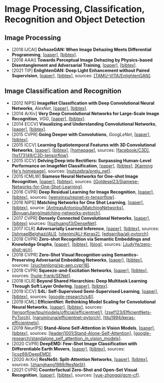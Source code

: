 # Image Processing, Classification, Recognition and Object Detection

## Image Processing
- [2018 IJCAI] **DehazeGAN: When Image Dehazing Meets Differential Programming**, [[paper]](http://www.ijcai.org/proceedings/2018/0172.pdf), [[bibtex]](/Bibtex/DehazeGAN.bib).
- [2018 AAAI] **Towards Perceptual Image Dehazing by Physics-based Disentanglement and Adversarial Training**, [[paper]](https://pdfs.semanticscholar.org/7a73/6b46b37a67a440a29593e261f7c0b63f0ad5.pdf), [[bibtex]](/Bibtex/Towards%20Perceptual%20Image%20Dehazing%20by%20Physics-based%20Disentanglement%20and%20Adversarial%20Training.bib).
- [2021 TIP] **EnlightenGAN: Deep Light Enhancement without Paired Supervision**, [[paper]](https://arxiv.org/pdf/1906.06972.pdf), [[bibtex]](/Bibtex/EnlightenGAN%20-%20Deep%20Light%20Enhancement%20without%20Paired%20Supervision.bib), sources: [[TAMU-VITA/EnlightenGAN]](https://github.com/TAMU-VITA/EnlightenGAN).

## Image Classification and Recognition
- [2012 NIPS] **ImageNet Classification with Deep Convolutional Neural Networks**, _AlexNet_, [[paper]](https://papers.nips.cc/paper/4824-imagenet-classification-with-deep-convolutional-neural-networks.pdf), [[bibtex]](/Bibtex/ImageNet%20Classification%20with%20Deep%20Convolutional%20Neural%20Networks.bib).
- [2014 ArXiv] **Very Deep Convolutional Networks for Large-Scale Image Recognition**, _VGG_, [[paper]](https://arxiv.org/abs/1409.1556.pdf), [[bibtex]](/Bibtex/Very%20Deep%20Convolutional%20Networks%20for%20Large-Scale%20Image%20Recognition.bib).
- [2014 ECCV] **Visualizing and Understanding Convolutional Networks**, [[paper]](https://arxiv.org/abs/1311.2901.pdf), [[bibtex]](/Bibtex/Visualizing%20and%20Understanding%20Convolutional%20Networks.bib).
- [2015 CVPR] **Going Deeper with Convolutions**, _GoogLeNet_, [[paper]](https://arxiv.org/abs/1409.4842.pdf), [[bibtex]](/Bibtex/Going%20Deeper%20with%20Convolutions.bib).
- [2015 ICCV] **Learning Spatiotemporal Features with 3D Convolutional Networks**, [[paper]](https://www.cv-foundation.org/openaccess/content_iccv_2015/papers/Tran_Learning_Spatiotemporal_Features_ICCV_2015_paper.pdf), [[bibtex]](/Bibtex/Learning%20Spatiotemporal%20Features%20with%203D%20Convolutional%20Networks.bib), [[homepage]](http://vlg.cs.dartmouth.edu/c3d/), sources: [[facebook/C3D]](https://github.com/facebook/C3D), [[hx173149/C3D-tensorflow]](https://github.com/hx173149/C3D-tensorflow).
- [2015 ICCV] **Delving Deep into Rectifiers: Surpassing Human-Level Performance on ImageNet Classification**, [[paper]](https://arxiv.org/abs/1502.01852), [[bibtex]](/Bibtex/Delving%20Deep%20into%20Rectifiers.bib), [[Kaiming He's homepage]](http://kaiminghe.com), sources: [[nutszebra/prelu_net]](https://github.com/nutszebra/prelu_net).
- [2015 ICMLW] **Siamese Neural Networks for One-shot Image Recognition**, [[paper]](https://www.cs.cmu.edu/~rsalakhu/papers/oneshot1.pdf), [[bibtex]](/Bibtex/Siamese%20Neural%20Networks%20for%20One-shot%20Image%20Recognition.bib), sources: [[Goldesel23/Siamese-Networks-for-One-Shot-Learning]](https://github.com/Goldesel23/Siamese-Networks-for-One-Shot-Learning).
- [2016 CVPR] **Deep Residual Learning for Image Recognition**, [[paper]](https://arxiv.org/abs/1512.03385), [[bibtex]](/Bibtex/Deep%20Residual%20Learning%20for%20Image%20Recognition.bib), sources: [[wenxinxu/resnet-in-tensorflow]](https://github.com/wenxinxu/resnet-in-tensorflow).
- [2016 NIPS] **Matching Networks for One Shot Learning**, [[paper]](https://papers.nips.cc/paper/2016/file/90e1357833654983612fb05e3ec9148c-Paper.pdf), [[bibtex]](/Bibtex/Matching%20Networks%20for%20One%20Shot%20Learning.bib), source: [[AntreasAntoniou/MatchingNetworks]](https://github.com/AntreasAntoniou/MatchingNetworks), [[BoyuanJiang/matching-networks-pytorch]](https://github.com/BoyuanJiang/matching-networks-pytorch).
- [2017 CVPR] **Densely Connected Convolutional Networks**, [[paper]](https://arxiv.org/abs/1608.06993.pdf), [[bibtex]](/Bibtex/Densely%20Connected%20Convolutional%20Networks.bib) sources: [[liuzhuang13/DenseNet]](https://github.com/liuzhuang13/DenseNet).
- [2017 ICLR] **Adversarially Learned Inference**, [[paper]](https://openreview.net/pdf?id=B1ElR4cgg), [[bibtex]](/Bibtex/Adversarially%20Learned%20Inference.bib), sources: [[IshmaelBelghazi/ALI]](https://github.com/IshmaelBelghazi/ALI), [[otenim/ALI-Keras2]](https://github.com/otenim/ALI-Keras2), [[edgarriba/ali-pytorch]](https://github.com/edgarriba/ali-pytorch).
- [2018 CVPR] **Zero-shot Recognition via Semantic Embeddings and Knowledge Graphs**, [[paper]](https://arxiv.org/pdf/1803.08035.pdf), [[bibtex]](/Bibtex/Zero-shot%20Recognition%20via%20Semantic%20Embeddings%20and%20Knowledge%20Graphs.bib), [[blog]](https://www.cnblogs.com/wangxiaocvpr/p/8682608.html), sources: [[JudyYe/zero-shot-gcn]](https://github.com/JudyYe/zero-shot-gcn).
- [2018 CVPR] **Zero-Shot Visual Recognition using Semantics-Preserving Adversarial Embedding Networks**, [[paper]](http://openaccess.thecvf.com/content_cvpr_2018/papers/Chen_Zero-Shot_Visual_Recognition_CVPR_2018_paper.pdf), [[bibtex]](/Bibtex/Zero-Shot%20Visual%20Recognition%20using%20Semantics-Preserving.bib), sources: [[zjuchenlong/sp-aen.cvpr18]](https://github.com/zjuchenlong/sp-aen.cvpr18).
- [2018 CVPR] **Squeeze-and-Excitation Networks**, [[paper]](https://zpascal.net/cvpr2018/Hu_Squeeze-and-Excitation_Networks_CVPR_2018_paper.pdf), [[bibtex]](/Bibtex/Squeeze-and-Excitation%20Networks.bib), sources: [[hujie-frank/SENet]](https://github.com/hujie-frank/SENet).
- [2018 ICLR] **Beyond Shared Hierarchies: Deep Multitask Learning Through Soft Layer Ordering**, [[paper]](https://openreview.net/pdf?id=BkXmYfbAZ), [[bibtex]](/Bibtex/Beyond%20Shared%20Hierarchies%20-%20Deep%20Multitask%20Learning%20Through%20Soft%20Layer%20Ordering.bib).
- [2019 ICCV] **S4L: Self-Supervised Semi-Supervised Learning**, [[paper]](https://openaccess.thecvf.com/content_ICCV_2019/papers/Zhai_S4L_Self-Supervised_Semi-Supervised_Learning_ICCV_2019_paper.pdf), [[bibtex]](/Bibtex/S4L%20-%20Self-Supervised%20Semi-Supervised%20Learning.bib), sources: [[google-research/s4l]](https://github.com/google-research/s4l).
- [2019 ICML] **EfficientNet: Rethinking Model Scaling for Convolutional Neural Networks**, [[paper]](http://proceedings.mlr.press/v97/tan19a/tan19a.pdf), [[bibtex]](/Bibtex/EfficientNet%20-%20Rethinking%20Model%20Scaling%20for%20Convolutional%20Neural%20Networks.bib), sources: [[tensorflow/tpu/models/official/efficientnet/]](https://github.com/tensorflow/tpu/tree/master/models/official/efficientnet), [[zsef123/EfficientNets-PyTorch]](https://github.com/zsef123/EfficientNets-PyTorch), [[narumiruna/efficientnet-pytorch]](https://github.com/narumiruna/efficientnet-pytorch), [[titu1994/keras-efficientnets]](https://github.com/titu1994/keras-efficientnets).
- [2019 NeurIPS] **Stand-Alone Self-Attention in Vision Models**, [[paper]](https://papers.nips.cc/paper/2019/file/3416a75f4cea9109507cacd8e2f2aefc-Paper.pdf), [[bibtex]](/Bibtex/Stand-Alone%20Self-Attention%20in%20Vision%20Models.bib), sources: [[leaderj1001/Stand-Alone-Self-Attention]](https://github.com/leaderj1001/Stand-Alone-Self-Attention), [[google-research/standalone_self_attention_in_vision_models]](https://github.com/google-research/google-research/tree/master/standalone_self_attention_in_vision_models).
- [2020 CVPR] **DeepEMD: Few-Shot Image Classification with Differentiable Earth Movers**, [[paper]](https://openaccess.thecvf.com/content_CVPR_2020/papers/Zhang_DeepEMD_Few-Shot_Image_Classification_With_Differentiable_Earth_Movers_Distance_and_CVPR_2020_paper.pdf), [[bibtex]](/Bibtex/DeepEMD.bib), sources: [[icoz69/DeepEMD]](https://github.com/icoz69/DeepEMD).
- [2020 ArXiv] **ResNeSt: Split-Attention Networks**, [[paper]](https://arxiv.org/pdf/2004.08955.pdf), [[bibtex]](/Bibtex/ResNeSt%20-%20Split-Attention%20Networks.bib), sources: [[zhanghang1989/ResNeSt]](https://github.com/zhanghang1989/ResNeSt).
- [2021 CVPR] **Counterfactual Zero-Shot and Open-Set Visual Recognition**, [[paper]](https://arxiv.org/pdf/2103.00887.pdf), [[bibtex]](/Bibtex/Counterfactual%20Zero-Shot%20and%20Open-Set%20Visual%20Recognition.bib), sources: [[yue-zhongqi/gcm-cf]](https://github.com/yue-zhongqi/gcm-cf).